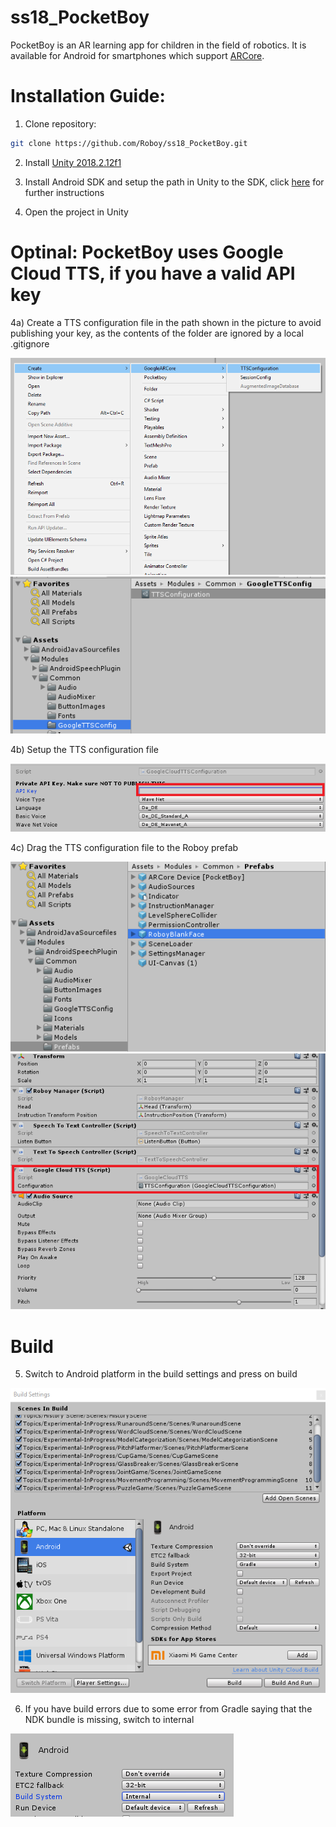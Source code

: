 # ss18_PocketBoy

PocketBoy is an AR learning app for children in the field of robotics. It is available for Android for smartphones which support [ARCore](https://developers.google.com/ar/discover/supported-devices).

# Installation Guide:

1) Clone repository: 

```bash
git clone https://github.com/Roboy/ss18_PocketBoy.git
```

2) Install [Unity 2018.2.12f1](https://unity3d.com/de/get-unity/download/archive)

3) Install Android SDK and setup the path in Unity to the SDK, click [here](https://docs.unity3d.com/Manual/android-sdksetup.html) for further instructions

4) Open the project in Unity

# Optinal: PocketBoy uses Google Cloud TTS, if you have a valid API key

4a) Create a TTS configuration file in the path shown in the picture to avoid publishing your key, as the contents of the folder are ignored by a local .gitignore

![create-tts](https://raw.githubusercontent.com/Roboy/ss18_PocketBoy/master/readme-resources/create-tts-config.png)
![tts-path](https://raw.githubusercontent.com/Roboy/ss18_PocketBoy/master/readme-resources/create-tts-config-path.png)

4b) Setup the TTS configuration file

![setup-tts](https://raw.githubusercontent.com/Roboy/ss18_PocketBoy/master/readme-resources/set-tts-config.png)

4c) Drag the TTS configuration file to the Roboy prefab

![roboy-path](https://raw.githubusercontent.com/Roboy/ss18_PocketBoy/master/readme-resources/roboy-prefab-path.png)
![roboy-tts](https://raw.githubusercontent.com/Roboy/ss18_PocketBoy/master/readme-resources/roboy-prefab.png)

# Build

5) Switch to Android platform in the build settings and press on build

![build](https://raw.githubusercontent.com/Roboy/ss18_PocketBoy/master/readme-resources/switch-platform.png)

6) If you have build errors due to some error from Gradle saying that the NDK bundle is missing, switch to internal

![build-internal](https://raw.githubusercontent.com/Roboy/ss18_PocketBoy/master/readme-resources/switch-platform-internal.png)